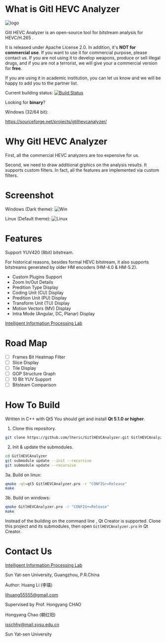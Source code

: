 What is Gitl HEVC Analyzer
==========================

![logo](https://github.com/lheric/GitlHEVCAnalyzer/blob/master/screenshots/logo.png?raw=true)

Gitl HEVC Analyzer is an open-source tool for bitstream analysis for HEVC/H.265 .

It is released under Apache License 2.0. In addition, it's **NOT for commercial use**. If you want to use it for commercial purpose, please contact us. If you are not using it to develop weapons, produce or sell illegal drugs, and if you are not a terrorist, we will give your a commercial version for **free**.

If you are using it in academic institution, you can let us know and we will be happy to add you to the partner list.

Current building status:  [![Build Status](https://travis-ci.org/lheric/GitlHEVCAnalyzer.png?branch=master)](https://travis-ci.org/lheric/GitlHEVCAnalyzer)

Looking for **binary**?

Windows (32/64 bit):

<a href="https://sourceforge.net/projects/gtilhevcanalyzer/">https://sourceforge.net/projects/gtilhevcanalyzer/</a>

Why Gitl HEVC Analyzer
======================

First, all the commercial HEVC analyzers are too expensive for us.

Second, we need to draw additional grphics on the analysis results. It supports custom filters. In fact, all the features are implemented via custom filters.


Screenshot
==========
Windows (Dark theme):
![Win](https://github.com/lheric/GitlHEVCAnalyzer/blob/master/screenshots/screenshoot_win.png?raw=true)

Linux (Default theme):
![Linux](https://github.com/lheric/GitlHEVCAnalyzer/blob/master/screenshots/screenshoot_linux.png?raw=true)

Features
========

Support YUV420 (8bit) bitstream.

For historical reasons, besides formal HEVC bitstream, it also supports bitstreams generated by older HM encoders (HM-4.0 & HM-5.2).

<ul>
    <li>Custom Plugins Support</li>
    <li>Zoom In/Out Details</li>
    <li>Predition Type Display</li>
    <li>Coding Unit (CU) Display</li>
    <li>Predition Unit (PU) Display</li>
    <li>Transform Unit (TU) Display</li>
    <li>Motion Vectors (MV) Display</li>
    <li>Intra Mode (Angular, DC, Planar) Display</li>    
</ul>

<a href="http://gitl.sysu.edu.cn">Intelligent Information Processing Lab</a> 

Road Map
========
- [ ] Frames Bit Heatmap Filter
- [ ] Slice Display
- [ ] Tile Display
- [ ] GOP Structure Graph
- [ ] 10 Bit YUV Support
- [ ] Bitsteam Comparison 

How To Build
============

Written in C++ with Qt5
You should get and install **Qt 5.1.0 or higher**.

1.  Clone this repository.
```bash
git clone https://github.com/lheric/GitlHEVCAnalyzer.git GitlHEVCAnalyzer
```

2.  Init & update the submodules.
```bash
cd GitlHEVCAnalyzer
git submodule update --init --recursive
git submodule update --recursive
```

3a. Build on linux:
```bash
qmake -qt=qt5 GitlHEVCAnalyzer.pro -r "CONFIG+=Release"
make
```

3b. Build on windows:
```bash
qmake GitlHEVCAnalyzer.pro -r "CONFIG+=Release"
make
```

Instead of the building on the command line , Qt Creator is supported. Clone this project and its submodules, then open `GitlHEVCAnalyzer.pro` in Qt Creator.

Contact Us
============
<a href="http://gitl.sysu.edu.cn">Intelligent Information Processing Lab</a>

Sun Yat-sen University, Guangzhou, P.R.China

Author:
Huang Li (李璜)

lihuang55555@gmail.com


Supervised by Prof. Hongyang CHAO

Hongyang Chao (朝红阳)

isschhy@mail.sysu.edu.cn

Sun Yat-sen University
